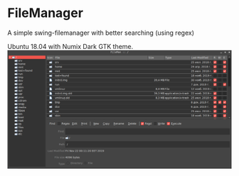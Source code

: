 # FileManager

A simple swing-filemanager with better searching (using regex)

Ubuntu 18.04 with Numix Dark GTK theme. 
![Linux design](./examples/ubuntu_design.png)

